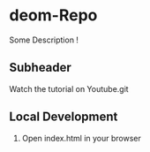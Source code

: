 # deom-Repo

Some Description !

## Subheader

Watch the tutorial on Youtube.git

## Local Development

1. Open index.html in your browser
